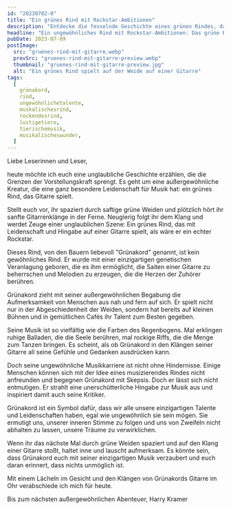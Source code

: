 ```yaml
---
id: "20230702-0"
title: "Ein grünes Rind mit Rockstar-Ambitionen"
description: "Entdecke die fesselnde Geschichte eines grünen Rindes, das mit Leidenschaft Gitarre spielt. Ein musikalisches Abenteuer voller Überraschungen und humorvoller Momente"
headline: "Ein ungewöhnliches Rind mit Rockstar-Ambitionen: Das grüne Rind, das Gitarre spielt"
pubDate: 2023-07-09
postImage:
  src: "gruenes-rind-mit-gitarre.webp"
  prevSrc: "gruenes-rind-mit-gitarre-preview.webp"
  thumbnail: "gruenes-rind-mit-gitarre-preview.jpg"
  alt: "Ein grünes Rind spielt auf der Weide auf einer Gitarre"
tags:
  [
    grünakord,
    rind,
    ungewöhnlichetalente,
    muskalischesrind,
    rockendesrind,
    lustigetiere,
    tierischemusik,
    musikalischeswunder,
  ]
---
```


Liebe Leserinnen und Leser,

heute möchte ich euch eine unglaubliche Geschichte erzählen, die die Grenzen der Vorstellungskraft sprengt. Es geht um eine außergewöhnliche Kreatur, die eine ganz besondere Leidenschaft für Musik hat: ein grünes Rind, das Gitarre spielt.

Stellt euch vor, ihr spaziert durch saftige grüne Weiden und plötzlich hört ihr sanfte Gitarrenklänge in der Ferne. Neugierig folgt ihr dem Klang und werdet Zeuge einer unglaublichen Szene: Ein grünes Rind, das mit Leidenschaft und Hingabe auf einer Gitarre spielt, als wäre er ein echter Rockstar.

Dieses Rind, von den Bauern liebevoll "Grünakord" genannt, ist kein gewöhnliches Rind. Er wurde mit einer einzigartigen genetischen Veranlagung geboren, die es ihm ermöglicht, die Saiten einer Gitarre zu beherrschen und Melodien zu erzeugen, die die Herzen der Zuhörer berühren.

Grünakord zieht mit seiner außergewöhnlichen Begabung die Aufmerksamkeit von Menschen aus nah und fern auf sich. Er spielt nicht nur in der Abgeschiedenheit der Weiden, sondern hat bereits auf kleinen Bühnen und in gemütlichen Cafés ihr Talent zum Besten gegeben.

Seine Musik ist so vielfältig wie die Farben des Regenbogens. Mal erklingen ruhige Balladen, die die Seele berühren, mal rockige Riffs, die die Menge zum Tanzen bringen. Es scheint, als ob Grünakord in den Klängen seiner Gitarre all seine Gefühle und Gedanken ausdrücken kann.

Doch seine ungewöhnliche Musikkarriere ist nicht ohne Hindernisse. Einige Menschen können sich mit der Idee eines musizierendes Rindes nicht anfreunden und begegnen Grünakord mit Skepsis. Doch er lässt sich nicht entmutigen. Er strahlt eine unerschütterliche Hingabe zur Musik aus und inspiriert damit auch seine Kritiker.

Grünakord ist ein Symbol dafür, dass wir alle unsere einzigartigen Talente und Leidenschaften haben, egal wie ungewöhnlich sie sein mögen. Sie ermutigt uns, unserer inneren Stimme zu folgen und uns von Zweifeln nicht abhalten zu lassen, unsere Träume zu verwirklichen.

Wenn ihr das nächste Mal durch grüne Weiden spaziert und auf den Klang einer Gitarre stoßt, haltet inne und lauscht aufmerksam. Es könnte sein, dass Grünakord euch mit seiner einzigartigen Musik verzaubert und euch daran erinnert, dass nichts unmöglich ist.

Mit einem Lächeln im Gesicht und den Klängen von Grünakords Gitarre im Ohr verabschiede ich mich für heute.

Bis zum nächsten außergewöhnlichen Abenteuer,
Harry Kramer
